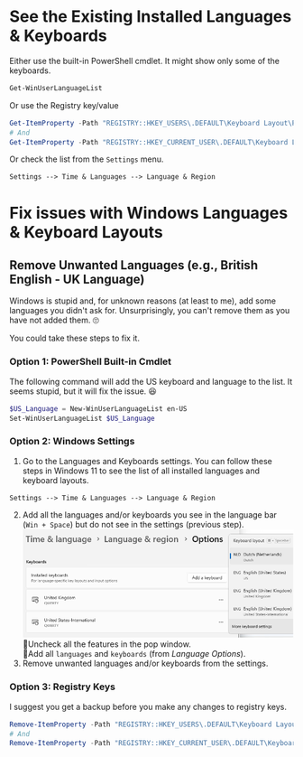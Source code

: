 # See the Existing Installed Languages & Keyboards
Either use the built-in PowerShell cmdlet. It might show only some of the keyboards.
```PowerShell
Get-WinUserLanguageList
```
Or use the Registry key/value
```PowerShell
Get-ItemProperty -Path "REGISTRY::HKEY_USERS\.DEFAULT\Keyboard Layout\Preload"
# And
Get-ItemProperty -Path "REGISTRY::HKEY_CURRENT_USER\.DEFAULT\Keyboard Layout\Preload"
```
Or check the list from the `Settings` menu.
```
Settings --> Time & Languages --> Language & Region
```

# Fix issues with Windows Languages & Keyboard Layouts
## Remove Unwanted Languages (e.g., British English - UK Language)
Windows is stupid and, for unknown reasons (at least to me), add some languages you didn't ask for. Unsurprisingly, you can't remove them as you have not added them. 🙄

You could take these steps to fix it.

### Option 1: PowerShell Built-in Cmdlet
The following command will add the US keyboard and language to the list. It seems stupid, but it will fix the issue. 😆
```PowerShell
$US_Language = New-WinUserLanguageList en-US
Set-WinUserLanguageList $US_Language
```

### Option 2: Windows Settings
1. Go to the Languages and Keyboards settings. You can follow these steps in Windows 11 to see the list of all installed languages and keyboard layouts.
```
Settings --> Time & Languages --> Language & Region
```
2. Add all the languages and/or keyboards you see in the language bar (`Win + Space`) but do not see in the settings (previous step).<br>
![Unwanted Windows Keyboards and Languages](img/keyboard-layout.png)<br>
  🔸Uncheck all the features in the pop window.<br>
  🔸Add all `languages` and `keyboards` (from _Language Options_).
3. Remove unwanted languages and/or keyboards from the settings.

### Option 3: Registry Keys
I suggest you get a backup before you make any changes to registry keys.
```PowerShell
Remove-ItemProperty -Path "REGISTRY::HKEY_USERS\.DEFAULT\Keyboard Layout\Preload" -Name *
# And
Remove-ItemProperty -Path "REGISTRY::HKEY_CURRENT_USER\.DEFAULT\Keyboard Layout\Preload" -Name *
```
